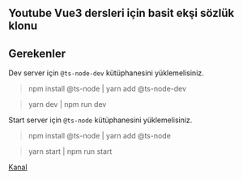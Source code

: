 ## **Youtube Vue3 dersleri için basit ekşi sözlük klonu**

## Gerekenler

Dev server için `@ts-node-dev` kütüphanesini yüklemelisiniz.

> npm install @ts-node | yarn add @ts-node-dev

> yarn dev | npm run dev

Start server için `@ts-node` kütüphanesini yüklemelisiniz.

> npm install @ts-node | yarn add @ts-node <br>

> yarn start | npm run start

[Kanal](https://www.youtube.com/channel/UC4Nz-FbzzUnovD3tkpqn9Lw)
